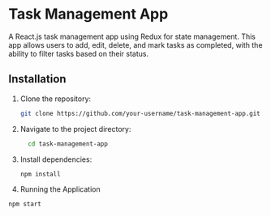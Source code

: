 # Task Management App

A React.js task management app using Redux for state management. This app allows users to add, edit, delete, and mark tasks as completed, with the ability to filter tasks based on their status.

## Installation

1. Clone the repository:
   ```bash
   git clone https://github.com/your-username/task-management-app.git
2. Navigate to the project directory:
   ```bash
     cd task-management-app

3. Install dependencies:
   ```bash
   npm install

4. Running the Application
  ```bash
  npm start
